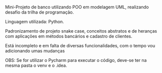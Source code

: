 Mini-Projeto de banco utilizando POO em modelagem UML, realizando desafio da trilha de programação.

Linguagem utilizada: Python.

Padronizamento de projeto snake case, conceitos abstratos e de heranças com aplicações em métodos bancários e cadastro de clientes.

Está incompleto e em falta de diversas funcionalidades, com o tempo vou adicionando umas mudanças

OBS: Se for utilizar o Pycharm para executar o código, deve-se ter na mesma pasta o venv e o .idea.
